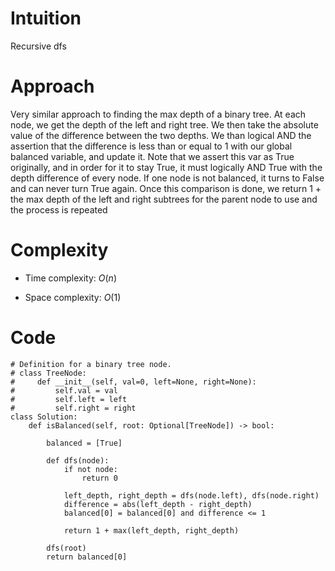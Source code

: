 # Intuition
Recursive dfs

# Approach
Very similar approach to finding the max depth of a binary tree. At each node, we get the depth of the left and right tree. We then take the absolute value of the difference between the two depths. We than logical AND the assertion that the difference is less than or equal to 1 with our global balanced variable, and update it. Note that we assert this var as True originally, and in order for it to stay True, it must logically AND True with the depth difference of every node. If one node is not balanced, it turns to False and can never turn True again. Once this comparison is done, we return 1 + the max depth of the left and right subtrees for the parent node to use and the process is repeated

# Complexity
- Time complexity: $O(n)$
<!-- Add your time complexity here, e.g. $$O(n)$$ -->

- Space complexity: $O(1)$
<!-- Add your space complexity here, e.g. $$O(n)$$ -->

# Code
```python3
# Definition for a binary tree node.
# class TreeNode:
#     def __init__(self, val=0, left=None, right=None):
#         self.val = val
#         self.left = left
#         self.right = right
class Solution:
    def isBalanced(self, root: Optional[TreeNode]) -> bool:

        balanced = [True]

        def dfs(node):
            if not node:
                return 0

            left_depth, right_depth = dfs(node.left), dfs(node.right)
            difference = abs(left_depth - right_depth)
            balanced[0] = balanced[0] and difference <= 1

            return 1 + max(left_depth, right_depth)

        dfs(root)
        return balanced[0]
```
